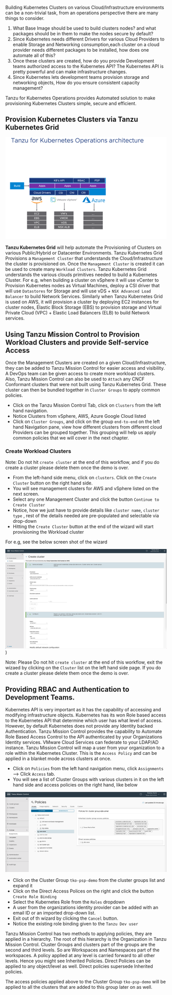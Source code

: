 Building Kubernetes Clusters on various Cloud/Infrastructure environments can be a non-trivial task, from an operations perspective there are many things to consider.

1. What Base Image should be used to build clusters nodes? and what packages should be in them to make the nodes secure by default?
2. Since Kubernetes needs different Drivers for various Cloud Providers to enable Storage and Networking consumption,each cluster on a cloud provider needs different packages to be installed, how does one automate all of this? 
3. Once these clusters are created, how do you provide Development teams authorized access to the Kubernetes API? The Kubernetes API is pretty powerful and can make infrastructure changes.
4. Since Kubernetes lets development teams provision storage and networking objects, How do you ensure consistent capacity management?

Tanzu for Kubernetes Operations provides Automated solution to make provisioning Kubernetes Clusters simple, secure and efficient.

## Provision Kubernetes Clusters via Tanzu Kubernetes Grid

![Tanzu Kubernetes Build](../images/day1-build.png)

**Tanzu Kubernetes Grid** will help automate the Provisioning of Clusters on various Public/Hybrid or Datacenter Environments. Tanzu Kubernetes Grid Provisions a `Management Cluster` that understands the Cloud/Infrastructure the cluster is provisioned on. Once the `Management Cluster` is created it can be used to create many `Workload Clusters`. Tanzu Kubernetes Grid understands the various clouds primitives needed to build a Kubernetes Cluster. For e.g, when building a cluster on vSphere it will use vCenter to Provision Kubernetes nodes as Virtual Machines, deploy a CSI driver that will use `Datastores` for Storage and will use vDS + `NSX Advanced Load Balancer` to build Network Services. Similarly when Tanzu Kubernetes Grid is used on AWS, it will provision a cluster by deploying EC2 instances for cluster nodes, Elastic Block Storage (EBS) to provision storage and Virtual Private Cloud (VPC) + Elastic Load Balancers (ELB) to build Network services.

## Using Tanzu Mission Control to Provision Workload Clusters and provide Self-service Access

Once the Management Clusters are created on a given Cloud/Infrastructure, they can be added to Tanzu Mission Control for easier access and visibility. A DevOps team can be given access to create more workload clusters. Also, Tanzu Mission Control can also be used to `Attach` any CNCF Conformant clusters that were not built using Tanzu Kubernetes Grid. These cluster can then be bundled together in `Cluster Groups` to apply common policies.

- Click on the Tanzu Mission Control Tab, click on `Clusters` from the left hand navigation.
- Notice Clusters from vSphere, AWS, Azure Google Cloud listed
- Click on `Cluster Groups`, and click on the group `end-to-end` on the left hand Navigation pane, view how different clusters from different cloud Providers can be grouped together. This grouping will help us apply common policies that we will cover in the next chapter.

### Create Workload Clusters

Note: Do not hit `create cluster` at the end of this workflow, and if you do create a cluster please delete them once the demo is over.

- From the left-hand side menu, click on `clusters`. Click on the `Create Cluster` button on the right hand side.
- You will see management clusters for AWS and vSphere listed on the next screen.
- Select any one Management Cluster and click the button `Continue to Create Cluster`
- Notice, how we just have to provide details like `cluster name`, `cluster type` , rest of the details needed are pre-populated and selectable via drop-down
- Hitting the `Create Cluster` button at the end of the wizard will start provisioning the Workload cluster

For e.g, see the below screen shot of the wizard

![Cluster Create](../images/aws-cluster-create.png))

Note: Please Do not hit `create cluster` at the end of this workflow, exit the wizaed by clicking on the `Clsuter` list on the left hand side page. If you do create a cluster please delete them once the demo is over.

## Providing RBAC and Authentication to Development Teams.

 Kubernetes API is very important as it has the capability of accessing and modifying infrastructure objects. Kubernetes has its won Role based access to the Kubernetes API that determine which user has what level of access. However, by default Kubernetes does not provide any Identity backed Authentication. Tanzu Mission Control provides the capability to Automate Role Based Access Control to the API authenticated by your Organizations Identity services. VMware Cloud Services can federate to your LDAP/AD instance. Tanzu Mission Control will map a user from your organization to a role within the Kubernetes Cluster. This is the `Access Policy` and can be applied in a blanket mode across clusters at once.

- Click on `Policies` from the left hand navigation menu, click `Assignments` --> Click `Access` tab.
- You will see a list of Cluster Groups with various clusters in it on the left hand side and access policies on the right hand, like below

![Cluster Access Policy](../images/access-rbac.png)

- Click on the Cluster Group `tko-psp-demo` from the cluster groups list and expand it
- Click on the Direct Access Polices on the right and click the button `Create Role Binding`
- Select the Kubernetes Role from the `Roles` dropdown
- A user from the organizations identity provider can be added with an email ID or an imported drop-down list.
- Exit out of th wizard by clicking the `Cancel` button.
- Notice the existing role binding given to the `Tanzu Dev user`

Tanzu Mission Control has two methods to applying policies, they are applied in a hierarchy. The root of this hierarchy is the Organization in Tanzu Mission Control. Cluster Groups and clusters part of the groups are the second and third levels. So are Workspaces and Namespaces part of the workspaces. A policy applied at any level is carried forward to all other levels. Hence you might see Inherited Policies. Direct Policies can be applied to any object/level as well. Direct policies supersede Inherited policies.

The access policies applied above to the Cluster Group `tko-psp-demo` will be applied to all the clusters that are added to this group later on as well.

